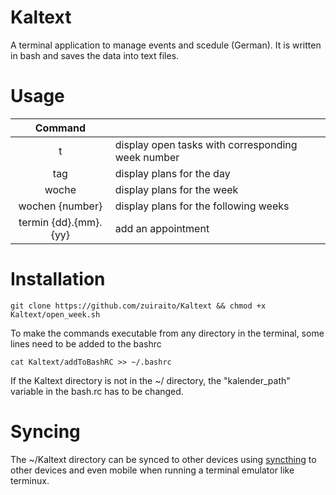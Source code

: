 # Kaltext
A terminal application to manage events and scedule (German). It is written in bash and saves the data into text files.

# Usage
| Command | |
| :--: | --|
|t| display open tasks with corresponding week number|
|tag |display plans for the day |
|woche |display plans for the week |
|wochen {number} |display plans for the following weeks |
|termin {dd}.{mm}.{yy} | add an appointment |

# Installation
```
git clone https://github.com/zuiraito/Kaltext && chmod +x Kaltext/open_week.sh
```
To make the commands executable from any directory in the terminal, some lines need to be added to the bashrc
```
cat Kaltext/addToBashRC >> ~/.bashrc
```
If the Kaltext directory is not in the ~/ directory, the "kalender_path" variable in the bash.rc has to be changed.

# Syncing
The ~/Kaltext directory can be synced to other devices using [syncthing](https://github.com/syncthing/syncthing) to other devices and even mobile when running a terminal emulator like terminux.
